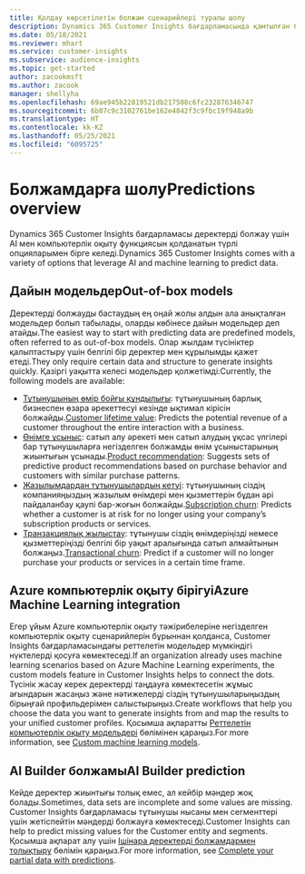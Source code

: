 ```yaml
---
title: Қолдау көрсетілетін болжам сценарийлері туралы шолу
description: Dynamics 365 Customer Insights бағдарламасында қамтылған болжам сценарийлері мен опциялары.
ms.date: 05/18/2021
ms.reviewer: mhart
ms.service: customer-insights
ms.subservice: audience-insights
ms.topic: get-started
author: zacookmsft
ms.author: zacook
manager: shellyha
ms.openlocfilehash: 69ae945b22819521db217508c6fc232876346747
ms.sourcegitcommit: 6b07c9c3102761be162e4842f3c9fbc19f948a9b
ms.translationtype: HT
ms.contentlocale: kk-KZ
ms.lasthandoff: 05/25/2021
ms.locfileid: "6095725"
---
```

# <a name="predictions-overview"></a><span data-ttu-id="9cdf1-103">Болжамдарға шолу</span><span class="sxs-lookup"><span data-stu-id="9cdf1-103">Predictions overview</span></span>

<span data-ttu-id="9cdf1-104">Dynamics 365 Customer Insights бағдарламасы деректерді болжау үшін AI мен компьютерлік оқыту функциясын қолданатын түрлі опцияларымен бірге келеді.</span><span class="sxs-lookup"><span data-stu-id="9cdf1-104">Dynamics 365 Customer Insights comes with a variety of options that leverage AI and machine learning to predict data.</span></span> 

## <a name="out-of-box-models"></a><span data-ttu-id="9cdf1-105">Дайын модельдер</span><span class="sxs-lookup"><span data-stu-id="9cdf1-105">Out-of-box models</span></span>

<span data-ttu-id="9cdf1-106">Деректерді болжауды бастаудың ең оңай жолы алдын ала анықталған модельдер болып табылады, оларды көбінесе дайын модельдер деп атайды.</span><span class="sxs-lookup"><span data-stu-id="9cdf1-106">The easiest way to start with predicting data are predefined models, often referred to as out-of-box models.</span></span> <span data-ttu-id="9cdf1-107">Олар жылдам түсініктер қалыптастыру үшін белгілі бір деректер мен құрылымды қажет етеді.</span><span class="sxs-lookup"><span data-stu-id="9cdf1-107">They only require certain data and structure to generate insights quickly.</span></span> <span data-ttu-id="9cdf1-108">Қазіргі уақытта келесі модельдер қолжетімді:</span><span class="sxs-lookup"><span data-stu-id="9cdf1-108">Currently, the following models are available:</span></span> 
- <span data-ttu-id="9cdf1-109">[Тұтынушының өмір бойғы құндылығы](predict-customer-lifetime-value.md): тұтынушының барлық бизнеспен өзара әрекеттесуі кезінде ықтимал кірісін болжайды.</span><span class="sxs-lookup"><span data-stu-id="9cdf1-109">[Customer lifetime value](predict-customer-lifetime-value.md): Predicts the potential revenue of a customer throughout the entire interaction with a business.</span></span> 
- <span data-ttu-id="9cdf1-110">[Өнімге ұсыныс](predict-product-recommendation.md): сатып алу әрекеті мен сатып алудың ұқсас үлгілері бар тұтынушыларға негізделген болжамды өнім ұсыныстарының жиынтығын ұсынады.</span><span class="sxs-lookup"><span data-stu-id="9cdf1-110">[Product recommendation](predict-product-recommendation.md): Suggests sets of predictive product recommendations based on purchase behavior and customers with similar purchase patterns.</span></span>
- <span data-ttu-id="9cdf1-111">[Жазылымдардан тұтынушылардың кетуі](predict-subscription-churn.md): тұтынушының сіздің компанияңыздың жазылым өнімдері мен қызметтерін бұдан әрі пайдаланбау қаупі бар-жоғын болжайды.</span><span class="sxs-lookup"><span data-stu-id="9cdf1-111">[Subscription churn](predict-subscription-churn.md): Predicts whether a customer is at risk for no longer using your company’s subscription products or services.</span></span>
- <span data-ttu-id="9cdf1-112">[Транзакциялық жылыстау](predict-transactional-churn.md): тұтынушы сіздің өнімдеріңізді немесе қызметтеріңізді белгілі бір уақыт аралығында сатып алмайтынын болжаңыз.</span><span class="sxs-lookup"><span data-stu-id="9cdf1-112">[Transactional churn](predict-transactional-churn.md): Predict if a customer will no longer purchase your products or services in a certain time frame.</span></span>

## <a name="azure-machine-learning-integration"></a><span data-ttu-id="9cdf1-113">Azure компьютерлік оқыту бірігуі</span><span class="sxs-lookup"><span data-stu-id="9cdf1-113">Azure Machine Learning integration</span></span>

<span data-ttu-id="9cdf1-114">Егер ұйым Azure компьютерлік оқыту тәжірибелеріне негізделген компьютерлік оқыту сценарийлерін бұрыннан қолданса, Customer Insights бағдарламасындағы реттелетін модельдер мүмкіндігі нүктелерді қосуға көмектеседі.</span><span class="sxs-lookup"><span data-stu-id="9cdf1-114">If an organization already uses machine learning scenarios based on Azure Machine Learning experiments, the custom models feature in Customer Insights helps to connect the dots.</span></span> <span data-ttu-id="9cdf1-115">Түсінік жасау керек деректерді таңдауға көмектесетін жұмыс ағындарын жасаңыз және нәтижелерді сіздің тұтынушыларыңыздың бірыңғай профильдерімен салыстырыңыз.</span><span class="sxs-lookup"><span data-stu-id="9cdf1-115">Create workflows that help you choose the data you want to generate insights from and map the results to your unified customer profiles.</span></span> <span data-ttu-id="9cdf1-116">Қосымша ақпаратты [Реттелетін компьютерлік оқыту модельдері](custom-models.md) бөлімінен қараңыз.</span><span class="sxs-lookup"><span data-stu-id="9cdf1-116">For more information, see [Custom machine learning models](custom-models.md).</span></span>

## <a name="ai-builder-prediction"></a><span data-ttu-id="9cdf1-117">AI Builder болжамы</span><span class="sxs-lookup"><span data-stu-id="9cdf1-117">AI Builder prediction</span></span>

<span data-ttu-id="9cdf1-118">Кейде деректер жиынтығы толық емес, ал кейбір мәндер жоқ болады.</span><span class="sxs-lookup"><span data-stu-id="9cdf1-118">Sometimes, data sets are incomplete and some values are missing.</span></span> <span data-ttu-id="9cdf1-119">Customer Insights бағдарламасы тұтынушы нысаны мен сегменттері үшін жетіспейтін мәндерді болжауға көмектеседі.</span><span class="sxs-lookup"><span data-stu-id="9cdf1-119">Customer Insights can help to predict missing values for the Customer entity and segments.</span></span> <span data-ttu-id="9cdf1-120">Қосымша ақпарат алу үшін [Ішінара деректерді болжамдармен толықтыру](predictions.md) бөлімін қараңыз.</span><span class="sxs-lookup"><span data-stu-id="9cdf1-120">For more information, see [Complete your partial data with predictions](predictions.md).</span></span>
